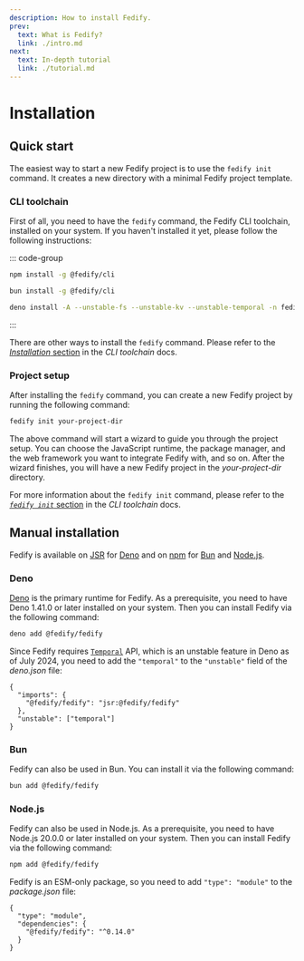 ```yaml
---
description: How to install Fedify.
prev:
  text: What is Fedify?
  link: ./intro.md
next:
  text: In-depth tutorial
  link: ./tutorial.md
---
```

Installation
============


Quick start
-----------

The easiest way to start a new Fedify project is to use the `fedify init`
command.  It creates a new directory with a minimal Fedify project template.

### CLI toolchain

First of all, you need to have the `fedify` command, the Fedify CLI toolchain,
installed on your system.  If you haven't installed it yet, please follow the
following instructions:

::: code-group

~~~~ sh [Node.js]
npm install -g @fedify/cli
~~~~

~~~~ sh [Bun]
bun install -g @fedify/cli
~~~~

~~~~ sh [Deno]
deno install -A --unstable-fs --unstable-kv --unstable-temporal -n fedify jsr:@fedify/cli
~~~~

:::

There are other ways to install the `fedify` command.  Please refer to the
[*Installation* section](./cli.md#installation) in the *CLI toolchain* docs.

### Project setup

After installing the `fedify` command, you can create a new Fedify project by
running the following command:

~~~~ sh
fedify init your-project-dir
~~~~

The above command will start a wizard to guide you through the project setup.
You can choose the JavaScript runtime, the package manager, and the web
framework you want to integrate Fedify with, and so on.  After the wizard
finishes, you will have a new Fedify project in the *your-project-dir*
directory.

For more information about the `fedify init` command, please refer to the
[*`fedify init`* section](./cli.md#fedify-init-initializing-a-fedify-project)
in the *CLI toolchain* docs.


Manual installation
-------------------

Fedify is available on [JSR] for [Deno] and on [npm] for [Bun] and [Node.js].

[JSR]: https://jsr.io/@fedify/fedify
[Deno]: https://deno.com/
[npm]: https://www.npmjs.com/package/@fedify/fedify
[Bun]: https://bun.sh/
[Node.js]: https://nodejs.org/


### Deno

[Deno] is the primary runtime for Fedify.  As a prerequisite, you need to have
Deno 1.41.0 or later installed on your system.  Then you can install Fedify
via the following command:

~~~~ sh
deno add @fedify/fedify
~~~~

Since Fedify requires [`Temporal`] API, which is an unstable feature in Deno as
of July 2024, you need to add the `"temporal"` to the `"unstable"` field of
the *deno.json* file:

~~~~ json{5}
{
  "imports": {
    "@fedify/fedify": "jsr:@fedify/fedify"
  },
  "unstable": ["temporal"]
}
~~~~

[`Temporal`]: https://tc39.es/proposal-temporal/docs/

### Bun

Fedify can also be used in Bun.  You can install it via the following
command:

~~~~ sh
bun add @fedify/fedify
~~~~

### Node.js

Fedify can also be used in Node.js.  As a prerequisite, you need to have Node.js
20.0.0 or later installed on your system.  Then you can install Fedify via
the following command:

~~~~ sh
npm add @fedify/fedify
~~~~

Fedify is an ESM-only package, so you need to add `"type": "module"` to the
*package.json* file:

~~~~ json{2}
{
  "type": "module",
  "dependencies": {
    "@fedify/fedify": "^0.14.0"
  }
}
~~~~
